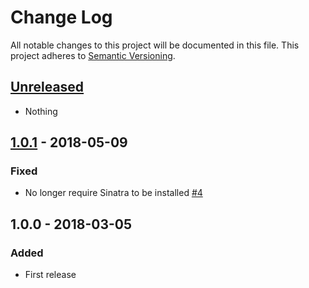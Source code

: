 # Change Log
All notable changes to this project will be documented in this file.
This project adheres to [Semantic Versioning](http://semver.org/).

## [Unreleased][unreleased]
- Nothing

## [1.0.1] - 2018-05-09
### Fixed
- No longer require Sinatra to be installed
  [#4](https://github.com/jamesmartin/underway/issues/4)

## 1.0.0 - 2018-03-05
### Added
- First release

[unreleased]: https://github.com/jamesmartin/underway/compare/v1.0.1...HEAD
[1.0.1]: https://github.com/jamesmartin/underway/compare/v1.0.0...v1.0.1
[1.0.0]: https://github.com/jamesmartin/underway/compare/5c7f4d7d3bfc...v1.0.0
